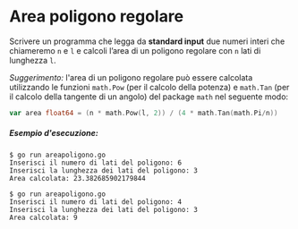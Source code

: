 # Area poligono regolare

Scrivere un programma che legga da **standard input** due numeri interi che chiameremo `n` e `l` e calcoli l’area di un poligono regolare con `n` lati di lunghezza `l`.

*Suggerimento:* l'area di un poligono regolare può essere calcolata utilizzando le funzioni `math.Pow` (per il calcolo della potenza) e `math.Tan` (per il calcolo della tangente di un angolo) del package `math` nel seguente modo:
```go
var area float64 = (n * math.Pow(l, 2)) / (4 * math.Tan(math.Pi/n))
```

##### Esempio d'esecuzione:

```text
$ go run areapoligono.go 
Inserisci il numero di lati del poligono: 6
Inserisci la lunghezza dei lati del poligono: 3
Area calcolata: 23.382685902179844

$ go run areapoligono.go
Inserisci il numero di lati del poligono: 4
Inserisci la lunghezza dei lati del poligono: 3
Area calcolata: 9
```